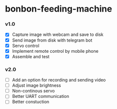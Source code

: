 # bonbon-feeding-machine

### v1.0

- [x] Capture image with webcam and save to disk
- [x] Send image from disk with telegram bot
- [x] Servo control
- [x] Implement remote control by mobile phone
- [x] Assemble and test

### v2.0

- [ ] Add an option for recording and sending video
- [ ] Adjust image brightness
- [ ] Non-continous servo
- [ ] Better UART communication
- [ ] Better constuction
